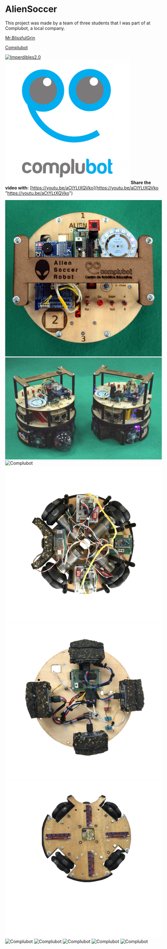 # AlienSoccer

This project was made by a team of three students that I was part of at Complubot, a local company.


[Mr.BlissfulGrin](http://www.mrblissfulgrin.com "mrblissfulgrin")

[Complubot](http://complubot.com/inicio/ "complubot")

[![Imperdibles2.0](http://img.youtube.com/vi/aCtYLtXQVko/0.jpg)](http://www.youtube.com/watch?v=aCtYLtXQVko) ![Complubot](./Logo.png "Complubot")
**Share the video with:** [https://youtu.be/aCtYLtXQVko](https://youtu.be/aCtYLtXQVko "https://youtu.be/aCtYLtXQVko")

![Complubot](./Poster/superior_01.jpg "Complubot")
![Complubot](./Poster/Robots_01.jpg "Complubot")
![Complubot](./Alien1.0/Fotos/Thecrew.JPG.png "Complubot")
![Complubot](./Alien1.0/Fotos/MotoresPlanta.png "Complubot")
![Complubot](./Alien1.0/Fotos/PlanataUltraSonidos.png "Complubot")
![Complubot](./Alien1.0/Fotos/plantabaja.png "Complubot")
![Complubot](./Alien1.0/Fotos/PlanataConAsa.png "Complubot")
![Complubot](./Alien1.0/Fotos/PlanataInfrarrojos.png "Complubot")
![Complubot](./Alien1.0/Media/DSC_522.png "Complubot")
![Complubot](./Alien1.0/Poster/DSC_0601.png "Complubot")
![Complubot](./Alien1.0/Fotos/AlienSoccer.png "Complubot")
